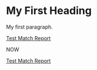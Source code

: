 <html>
<body>

<h1>My First Heading</h1>
My first paragraph. 

[Test Match Report](https://goalgridbryant.github.io/goalgrid.github.io/validation_match_report_template.html)

NOW

<p><a href="https://goalgridbryant.github.io/goalgrid.github.io/validation_match_report_template.html">Test Match Report</a></p>

</body>
</html>
